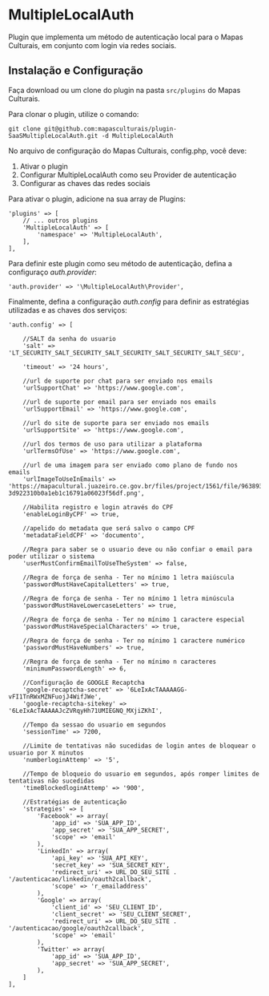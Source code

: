 # MultipleLocalAuth

Plugin que implementa um método de autenticação local para o Mapas Culturais, em conjunto com login via redes sociais.

## Instalação e Configuração

Faça download ou um clone do plugin na pasta `src/plugins` do Mapas Culturais.

Para clonar o plugin, utilize o comando:
```
git clone git@github.com:mapasculturais/plugin-SaaSMultipleLocalAuth.git -d MultipleLocalAuth
```

No arquivo de configuração do Mapas Culturais, config.php, você deve:

1. Ativar o plugin
2. Configurar MultipleLocalAuth como seu Provider de autenticação
3. Configurar as chaves das redes sociais

Para ativar o plugin, adicione na sua array de Plugins:
```
'plugins' => [
    // ... outros plugins
    'MultipleLocalAuth' => [
        'namespace' => 'MultipleLocalAuth',
    ],
],
```

Para definir este plugin como seu método de autenticação, defina a configuraço *auth.provider*:
```
'auth.provider' => '\MultipleLocalAuth\Provider',
```

Finalmente, defina a configuração *auth.config* para definir as estratégias utilizadas e as chaves dos serviços:

```
'auth.config' => [
            
    //SALT da senha do usuario
    'salt' => 'LT_SECURITY_SALT_SECURITY_SALT_SECURITY_SALT_SECURITY_SALT_SECU',
    
    'timeout' => '24 hours',
    
    //url de suporte por chat para ser enviado nos emails
    'urlSupportChat' => 'https://www.google.com',
    
    //url de suporte por email para ser enviado nos emails
    'urlSupportEmail' => 'https://www.google.com',
    
    //url do site de suporte para ser enviado nos emails
    'urlSupportSite' => 'https://www.google.com',
    
    //url dos termos de uso para utilizar a plataforma
    'urlTermsOfUse' => 'https://www.google.com',
    
    //url de uma imagem para ser enviado como plano de fundo nos emails
    'urlImageToUseInEmails' => 'https://mapacultural.juazeiro.ce.gov.br/files/project/1561/file/963893/blob-3d922310b0a1eb1c16791a06023f56df.png',
    
    //Habilita registro e login através do CPF
    'enableLoginByCPF' => true,
    
    //apelido do metadata que será salvo o campo CPF
    'metadataFieldCPF' => 'documento',
    
    //Regra para saber se o usuario deve ou não confiar o email para poder utilizar o sistema
    'userMustConfirmEmailToUseTheSystem' => false,

    //Regra de força de senha - Ter no mínimo 1 letra maiúscula
    'passwordMustHaveCapitalLetters' => true,

    //Regra de força de senha - Ter no mínimo 1 letra minúscula
    'passwordMustHaveLowercaseLetters' => true,

    //Regra de força de senha - Ter no mínimo 1 caractere especial
    'passwordMustHaveSpecialCharacters' => true,

    //Regra de força de senha - Ter no mínimo 1 caractere numérico
    'passwordMustHaveNumbers' => true,

    //Regra de força de senha - Ter no mínimo n caracteres
    'minimumPasswordLength' => 6,
    
    //Configuração de GOOGLE Recaptcha
    'google-recaptcha-secret' => '6LeIxAcTAAAAAGG-vFI1TnRWxMZNFuojJ4WifJWe',
    'google-recaptcha-sitekey' => '6LeIxAcTAAAAAJcZVRqyHh71UMIEGNQ_MXjiZKhI',

    //Tempo da sessao do usuario em segundos
    'sessionTime' => 7200,

    //Limite de tentativas não sucedidas de login antes de bloquear o usuario por X minutos
    'numberloginAttemp' => '5', 

    //Tempo de bloqueio do usuario em segundos, após romper limites de tentativas não sucedidas
    'timeBlockedloginAttemp' => '900', 
    
    //Estratégias de autenticação
    'strategies' => [
        'Facebook' => array(
            'app_id' => 'SUA_APP_ID',
            'app_secret' => 'SUA_APP_SECRET', 
            'scope' => 'email'
        ),
        'LinkedIn' => array(
            'api_key' => 'SUA_API_KEY',
            'secret_key' => 'SUA_SECRET_KEY',
            'redirect_uri' => URL_DO_SEU_SITE . '/autenticacao/linkedin/oauth2callback',
            'scope' => 'r_emailaddress'
        ),
        'Google' => array(
            'client_id' => 'SEU_CLIENT_ID',
            'client_secret' => 'SEU_CLIENT_SECRET',
            'redirect_uri' => URL_DO_SEU_SITE . '/autenticacao/google/oauth2callback',
            'scope' => 'email'
        ),
        'Twitter' => array(
            'app_id' => 'SUA_APP_ID', 
            'app_secret' => 'SUA_APP_SECRET', 
        ),
    ]
],
```
